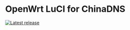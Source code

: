 OpenWrt LuCI for ChinaDNS
===

[![Latest release][release_badge]][release_url]

 [release_badge]: https://img.shields.io/github/release/techotaku/luci-app-chinadns.svg
 [release_url]: https://github.com/techotaku/luci-app-chinadns/releases/latest